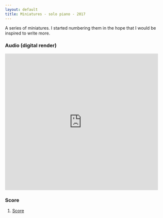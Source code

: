 ```yaml
---
layout: default
title: Miniatures - solo piano - 2017
---
```


A series of miniatures. I started numbering them in the hope that I would be inspired to write more.

### Audio (digital render)

<iframe width="100%" height="450" scrolling="no" frameborder="no" src="https://w.soundcloud.com/player/?url=https%3A//api.soundcloud.com/playlists/323111244&amp;color=ff5500&amp;auto_play=false&amp;hide_related=false&amp;show_comments=true&amp;show_user=true&amp;show_reposts=false"></iframe>

### Score

1. [Score](1.pdf)
